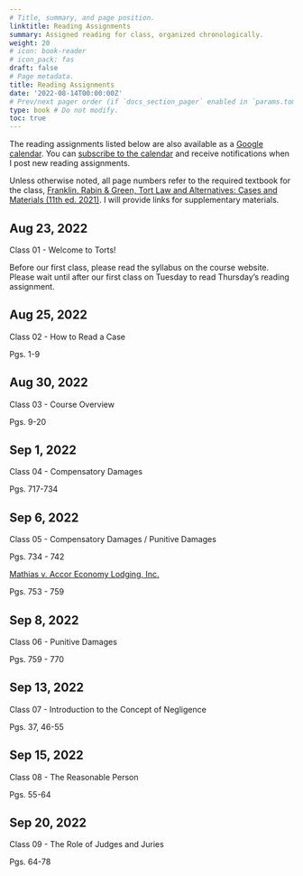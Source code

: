 ```yaml
---
# Title, summary, and page position.
linktitle: Reading Assignments
summary: Assigned reading for class, organized chronologically.
weight: 20
# icon: book-reader
# icon_pack: fas
draft: false
# Page metadata.
title: Reading Assignments
date: '2022-08-14T00:00:00Z'
# Prev/next pager order (if `docs_section_pager` enabled in `params.toml`)
type: book # Do not modify.
toc: true
---
```


The reading assignments listed below are also available as a [Google calendar](https://calendar.google.com/calendar/embed?src=vtu22g9khnc4acg3plvuaarptc%40group.calendar.google.com&ctz=America%2FLos_Angeles). You can [subscribe to the calendar](https://calendar.google.com/calendar/u/5?cid=dnR1MjJnOWtobmM0YWNnM3BsdnVhYXJwdGNAZ3JvdXAuY2FsZW5kYXIuZ29vZ2xlLmNvbQ) and receive notifications when I post new reading assignments.

Unless otherwise noted, all page numbers refer to the required textbook for the class, [Franklin, Rabin & Green, Tort Law and Alternatives: Cases and Materials (11th ed. 2021)](https://www.westacademic.com/Franklin-Rabin-Green-and-Geistfelds-Tort-Law-and-Alternatives-Cases-and-Materials-11th-9781647084899). I will provide links for supplementary materials.

## Aug 23, 2022
Class 01 - Welcome to Torts!

Before our first class, please read the syllabus on the course website. 
Please wait until after our first class on Tuesday to read Thursday’s reading assignment.


## Aug 25, 2022
Class 02 - How to Read a Case

Pgs. 1-9

## Aug 30, 2022
Class 03 - Course Overview

Pgs. 9-20

## Sep 1, 2022
Class 04 - Compensatory Damages

Pgs. 717-734

## Sep 6, 2022
Class 05 - Compensatory Damages / Punitive Damages

Pgs. 734 - 742

[Mathias v. Accor Economy Lodging, Inc.](../../torts-material/readings/mathias.pdf)

Pgs. 753 - 759



## Sep 8, 2022
Class 06 - Punitive Damages

Pgs. 759 - 770

## Sep 13, 2022
Class 07 - Introduction to the Concept of Negligence

Pgs. 37, 46-55

## Sep 15, 2022
Class 08 - The Reasonable Person

Pgs. 55-64

## Sep 20, 2022
Class 09 - The Role of Judges and Juries

Pgs. 64-78